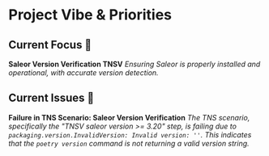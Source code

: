 # Project Vibe & Priorities

## Current Focus 🧠
**Saleor Version Verification TNSV**
*Ensuring Saleor is properly installed and operational, with accurate version
detection.*

## Current Issues 🐛
**Failure in TNS Scenario: Saleor Version Verification**
*The TNS scenario, specifically the "TNSV saleor version >= 3.20" step, is
failing due to `packaging.version.InvalidVersion: Invalid version: ''`. This
indicates that the `poetry version` command is not returning a valid version
string.*
